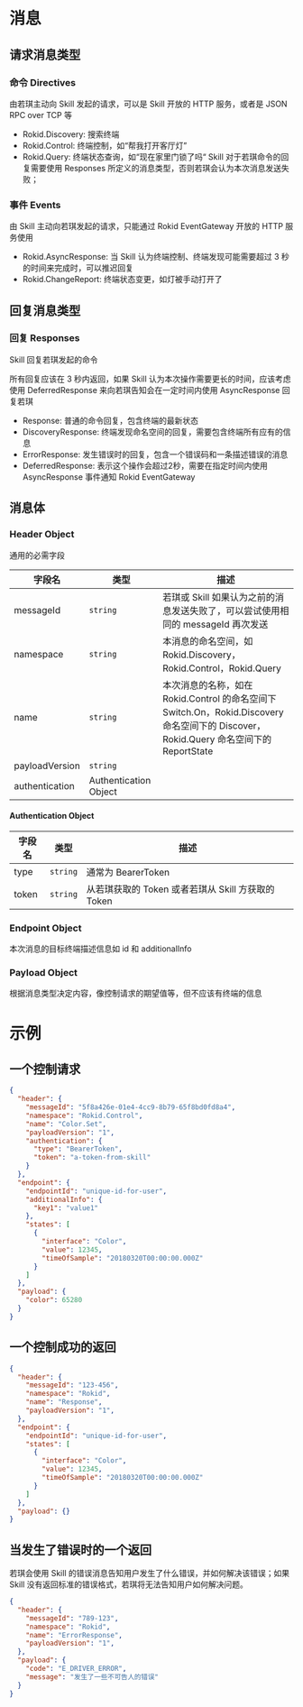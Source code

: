 # 消息


## 请求消息类型

### 命令 Directives
由若琪主动向 Skill 发起的请求，可以是 Skill 开放的 HTTP 服务，或者是 JSON RPC over TCP 等

- Rokid.Discovery: 搜索终端
- Rokid.Control: 终端控制，如“帮我打开客厅灯”
- Rokid.Query: 终端状态查询，如“现在家里门锁了吗“
 Skill 对于若琪命令的回复需要使用 Responses 所定义的消息类型，否则若琪会认为本次消息发送失败；

### 事件 Events
由 Skill 主动向若琪发起的请求，只能通过 Rokid EventGateway 开放的 HTTP 服务使用

- Rokid.AsyncResponse: 当 Skill 认为终端控制、终端发现可能需要超过 3 秒的时间来完成时，可以推迟回复
- Rokid.ChangeReport: 终端状态变更，如灯被手动打开了

## 回复消息类型

### 回复 Responses
 Skill 回复若琪发起的命令

所有回复应该在 3 秒内返回，如果 Skill 认为本次操作需要更长的时间，应该考虑使用 DeferredResponse 来向若琪告知会在一定时间内使用 AsyncResponse 回复若琪

- Response: 普通的命令回复，包含终端的最新状态
- DiscoveryResponse: 终端发现命名空间的回复，需要包含终端所有应有的信息
- ErrorResponse: 发生错误时的回复，包含一个错误码和一条描述错误的消息
- DeferredResponse: 表示这个操作会超过2秒，需要在指定时间内使用 AsyncResponse 事件通知 Rokid EventGateway

## 消息体

### Header Object
通用的必需字段

字段名 | 类型 | 描述
--- | --- | ---
messageId | `string` | 若琪或 Skill 如果认为之前的消息发送失败了，可以尝试使用相同的 messageId 再次发送
namespace | `string` | 本消息的命名空间，如 Rokid.Discovery，Rokid.Control，Rokid.Query
name | `string` | 本次消息的名称，如在 Rokid.Control 的命名空间下 Switch.On，Rokid.Discovery 命名空间下的 Discover，Rokid.Query 命名空间下的 ReportState
payloadVersion | `string` |
authentication | Authentication Object |

#### Authentication Object

字段名 | 类型 | 描述
--- | --- | ---
type | `string` | 通常为 BearerToken
token | `string` | 从若琪获取的 Token 或者若琪从 Skill 方获取的 Token

### Endpoint Object
本次消息的目标终端描述信息如 id 和 additionalInfo

### Payload Object
根据消息类型决定内容，像控制请求的期望值等，但不应该有终端的信息

# 示例

## 一个控制请求
```json
{
  "header": {
    "messageId": "5f8a426e-01e4-4cc9-8b79-65f8bd0fd8a4",
    "namespace": "Rokid.Control",
    "name": "Color.Set",
    "payloadVersion": "1",
    "authentication": {
      "type": "BearerToken",
      "token": "a-token-from-skill"
    }
  },
  "endpoint": {
    "endpointId": "unique-id-for-user",
    "additionalInfo": {
      "key1": "value1"
    },
    "states": [
      {
        "interface": "Color",
        "value": 12345,
        "timeOfSample": "20180320T00:00:00.000Z"
      }
    ]
  },
  "payload": {
    "color": 65280
  }
}
```


## 一个控制成功的返回
```json
{
  "header": {
    "messageId": "123-456",
    "namespace": "Rokid",
    "name": "Response",
    "payloadVersion": "1",
  },
  "endpoint": {
    "endpointId": "unique-id-for-user",
    "states": [
      {
        "interface": "Color",
        "value": 12345,
        "timeOfSample": "20180320T00:00:00.000Z"
      }
    ]
  },
  "payload": {}
}
```


## 当发生了错误时的一个返回

若琪会使用 Skill 的错误消息告知用户发生了什么错误，并如何解决该错误；如果 Skill 没有返回标准的错误格式，若琪将无法告知用户如何解决问题。

```json
{
  "header": {
    "messageId": "789-123",
    "namespace": "Rokid",
    "name": "ErrorResponse",
    "payloadVersion": "1",
  },
  "payload": {
    "code": "E_DRIVER_ERROR",
    "message": "发生了一些不可告人的错误"
  }
}
```
